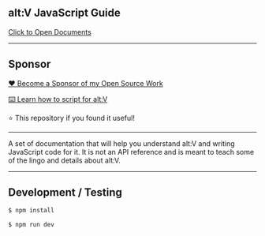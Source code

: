 ## alt:V JavaScript Guide

[Click to Open Documents](https://stuyk.github.io/altv-javascript-guide/)

---

## Sponsor

[❤️ Become a Sponsor of my Open Source Work](https://github.com/sponsors/Stuyk/)

[⌨️ Learn how to script for alt:V](https://stuyk.github.io/altv-javascript-guide/)

⭐ This repository if you found it useful!

---

A set of documentation that will help you understand alt:V and writing JavaScript code for it. It is not an API reference and is meant to teach some of the lingo and details about alt:V.

---

## Development / Testing

```sh
$ npm install
```

```sh
$ npm run dev
```
